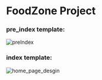 
# FoodZone Project 

### pre_index template:
![preIndex](https://user-images.githubusercontent.com/57067060/69900717-3f2a6380-1377-11ea-991f-a9ca9a308c69.jpg)

### index template:

![home_page_desgin](https://user-images.githubusercontent.com/57067060/69900728-5bc69b80-1377-11ea-990d-f874ba4a13ca.jpg)


